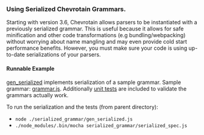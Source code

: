 ### Using Serialized Chevrotain Grammars.

Starting with version 3.6, Chevrotain allows parsers to be instantiated with
a previously serialized grammar. This is useful because it allows for safe
minification and other code transformations (e.g bundling/webpacking) without worrying about name mangling
and may even provide cold start performance benefits. However, you must make sure your code is using
up-to-date serializations of your parsers.

#### Runnable Example

[gen_serialized](./gen_serialized.js) implements serialization of a sample grammar.
Sample grammar: [grammar.js](./grammar.js).
Additionally [unit tests](./serialized_spec.js) are included to validate the grammars actually work.

To run the serialization and the tests (from parent directory):

-   `node ./serialized_grammar/gen_serialized.js`
-   `./node_modules/.bin/mocha serialized_grammar/serialized_spec.js`
